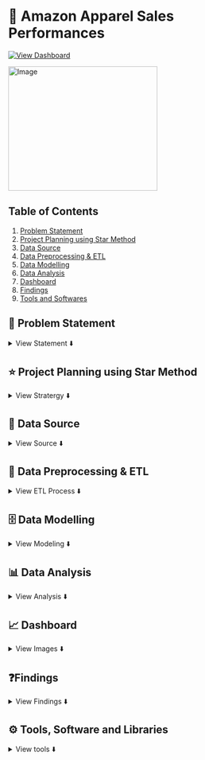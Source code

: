 # 🛒 Amazon Apparel Sales Performances

[![View Dashboard](https://img.shields.io/badge/View%20Dashboard-black.svg?style=for-the-badge&logo=Codeforces&logoColor=gold&labelColor=%black&color=%23000000)](https://app.powerbi.com/view?r=eyJrIjoiZTM3YjYwNjItZGNiNC00OWI4LWJhYTUtNWU2NTk2ZjA0NGU2IiwidCI6IjU3ZmJiOTI1LWVmMWEtNDAzOC1hMGJmLTVlOTM1YTMzYzk2MiJ9&embedImagePlaceholder=true)

  <a href="https://datascienceportfol.io/deerajS" target="_blank">
  <img width="300" height="250" alt="Image" src="https://github.com/user-attachments/assets/e5c51953-e920-4b31-8c91-cf8227ad7185" />
  </a>

## Table of Contents
  1. [Problem Statement](#-problem-statement)
  2. [Project Planning using Star Method](#-project-planning-using-star-method)
  3. [Data Source](#-data-source)
  4. [Data Preprocessing \& ETL](#-data-preprocessing--etl)
  5. [Data Modelling](#️-data-modelling)
  6. [Data Analysis](#-data-analysis)
  7. [Dashboard](#-dashboard)
  8. [Findings](#findings)
  9. [Tools and Softwares](#️-tools-software-and-libraries)


## 📌 Problem Statement
<details>
<summary>
View Statement ⬇️
</summary> <br/>

**The fashion segment on Amazon generates massive amounts of sales and unit-level data across multiple cities and states in India. However, this data is scattered and difficult for stakeholders to interpret quickly.
The problem: How can we track sales performance, seller activity, and product-level insights to improve decision-making in the apparel category?**

</details>


## ⭐ Project Planning using Star Method
<details>

<summary>
View Stratergy ⬇️
</summary>

- Understand key KPIs: Overall Sales, Units, Seller Count
- Build hierarchical view: State → City → Product → Product Details
- Enable drilldowns: from overview → product listings → product-level insights
- Design dashboards with clear filters and interactions

### 📝 S - Situation
Amazon’s apparel sales data was scattered, making it hard for stakeholders to track performance across sellers, cities, and products. A unified, interactive view was needed for better decision-making.

### 🎯 T - Task
- Create Interactive Power BI Dashboard
- Track overall sales, units, and sellers
- Monitor city-wise and state-wise performance
- Provide drillthrough to product and product-level views
- Ensure stakeholders could filter by sales/units dynamically

### ⚡ A - Action

I collected raw Amazon Fashion sales data, cleaned and formatted it, and created a dynamic option to switch between sales and units. Key measures like overall sales, seller count, and reviews were built in Power BI for analysis. Dashboards were designed at three levels — Overview, Products, and Product View — to track performance from high-level trends down to individual products.

### 🏆 R - Result

- The dashboard revealed top-performing states and cities, highlighted product-level gaps such as low-rated SKUs, and gave management a clear tool to track sales and units. 

- By identifying sales trends, high-performing products, and top-selling items, the solution contributed to a **10% increase in revenue**. 

- Additionally, regional sales visualizations **improved market insights by 15%**, enabling more informed strategic planning and faster, data-driven decisions.

</details>


## 📂 Data Source
<details>
<summary>
View Source ⬇️
</summary><br>

- Web Scrapping using Python -- [Amazon.in](https://www.amazon.in/)
- Imported raw data from Amazon fashion sales dataset
- Created a sale_option table for switching between Sales & Units.

</details>


## 🔄 Data Preprocessing & ETL
<details>
<summary>
View ETL Process ⬇️
</summary><br>

**Our data is initially import from the Excel/CSV file into Power BI, and then the subsequent Extract, Transform, and Load (ETL) is executed in Power Query**
<br>
1. Cleaned nulls, formatted dates, ensured proper data types.  

2. Image URL Cleaning – split image URLs by delimiter, removed duplicates, and dropped the redundant column **large2**.

3. Data Merge – Joined the Amazon table with the amazon-fashion - YT table on the primary key ASIN to enrich the dataset with additional attributes like Amount or price of product in **Amazon** Table.

4. Null and Zero Handling – Applied up/down fill in Power BI to handle missing or zero values in the Price of Product columns.

5. Category Column Transformation – Split the Category field (using lower/upper case delimiter) into Category1, Category2, and Category3. Replaced null values with blanks, then created a new custom column **"Category"** using:

  ```
   [Category.1] & " " & [Category.2] & " " & [Category.3]

  ```

6. Derived Date Column – Created a new Month column using:

  ```
  Month = FORMAT(Amazon[Date], "mmm")

  ```



</details>


## 🗄️ Data Modelling
<details>
<summary>
View Modeling ⬇️
</summary>

The Data Model illustrates the correlation between various tables. The following is the Data Model of sales Data:

<img width="700" height="400" alt="Image" src="https://github.com/user-attachments/assets/d9cac1b5-b15b-4e81-be20-e636134bbecd" /> <br>

The data model was designed in Power BI to connect transactional and reference data for better analysis:

- Tables Used:

  - Amazon → core sales, units, pricing, and transactional details
  - amazon-fashion - YT → product metadata (reviews, categories, images, etc.)

- Relationship Setup:

  - Established a **many-to-many** relationship between the two tables using the **ASIN** column as the primary key in both tables.

  - This ensured that each product could be mapped across multiple sales records while preserving product-level attributes from the reference table.

- Key Measures Defined:

  - Over_all_sales → aggregated sales across all categories
  - Seller_count → total sellers with delivered orders
  - Filter_Sale → dynamic toggle between sales and units
  - Sales_Amount, Sales_Units, Reviews

- Derived Columns:

  - Month = FORMAT(Amazon[Date], "mmm")
  - Category (concatenated split categories for better grouping)

</details>


## 📊 Data Analysis
<details>
<summary>
View Analysis ⬇️
</summary><br>

DAX Measures Used In DashBoards:
1. Return_Units 
```
= var val= CALCULATE([Sale_Units],CONTAINSSTRING(Amazon[Status],"Return"))
return IF(val=BLANK(),0,val)
```

2. Reviews 
```
= var val = COUNT('amazon-fashion'[no__of_reviews])
return IF(ISBLANK(val),0)
```

3. Sale_Ammount 
```
= var val = SUM(Amazon[Total_Ammount])
return if(ISBLANK(val),0)
```

4. Sale_Units 
```
= var selecting = SELECTEDVALUE(Sale_Option[Type])
var _units =SUM(Amazon[Qty])
var _sale = SUM(Amazon[Total_Ammount])
return IF(selecting="1",_sale,_units)
```

5. All_Sale 
```
= CALCULATE([Sale_Units],ALL('amazon-fashion'[Category]))
```
6. Order_Counts 
```
= var val = CALCULATE(COUNT('amazon-fashion'[seller_id]),CONTAINSSTRING(Amazon[Status],"Delivered"))
return IF(val=BLANK(),"0",val)
```

Calculated Column used:

1. Month 
```
1.	month = FORMAT(Amazon[Date],"mmm")
```

Table Implemented: 

1. Sale_Option 
```
= DataTable("Name", STRING,"Type", STRING,{{"1","Sales"},{"2","Units"}})
```   

</details>

## 📈 Dashboard
<details>
<summary>
View Images ⬇️
</summary>

> ### 1. OverView
  <a href="https://app.powerbi.com/view?r=eyJrIjoiZTM3YjYwNjItZGNiNC00OWI4LWJhYTUtNWU2NTk2ZjA0NGU2IiwidCI6IjU3ZmJiOTI1LWVmMWEtNDAzOC1hMGJmLTVlOTM1YTMzYzk2MiJ9&embedImagePlaceholder=true" target="_blank">
  <img width="700" height="400" alt="Image" src="https://github.com/user-attachments/assets/9bb51257-c8cc-4784-b4e8-9442103f0c96" />
</a>

> ### 2. Products
  <img width="700" height="400" alt="Image" src="https://github.com/user-attachments/assets/7e19ada0-3cde-49f7-a352-119cacda5eaa" />

> ### 3. Products View
  <img width="700" height="400" alt="Image" src="https://github.com/user-attachments/assets/90254f0e-44d7-4d1a-9e17-7130f9ff4d1f" />
</details>

## ❓Findings
<details>
<summary> 
View Findings ⬇️
</summary>

- Top City: Bengaluru (8.2M sales, 10.9K units)
- Top State: Maharashtra (16M sales, 20K units)
- Seller Count: 19K active sellers
- Product-level drillthrough revealed stock-outs and low-rated SKUs (e.g., socks with 2.9 rating, 900 sales amount).
- Clear seasonal trend → peaks around mid-May, dip in June.

</details>


## ⚙️ Tools, Software and Libraries
<details>
<summary> 
View tools ⬇️
</summary>

- Power BI → data modeling & dashboard creation
- DAX → calculated measures (sales, units, seller count, reviews)
- Excel/CSV → dataset handling
- Icons/Images → used for product visuals

</details>
